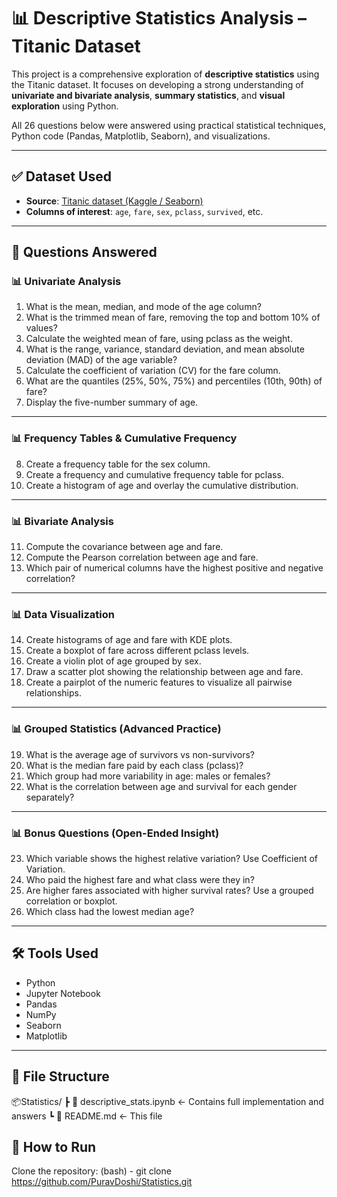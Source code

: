 # 📊 Descriptive Statistics Analysis – Titanic Dataset

This project is a comprehensive exploration of **descriptive statistics** using the Titanic dataset. It focuses on developing a strong understanding of **univariate and bivariate analysis**, **summary statistics**, and **visual exploration** using Python.

All 26 questions below were answered using practical statistical techniques, Python code (Pandas, Matplotlib, Seaborn), and visualizations.

---

## ✅ Dataset Used
- **Source**: [Titanic dataset (Kaggle / Seaborn)](https://www.kaggle.com/c/titanic/data)
- **Columns of interest**: `age`, `fare`, `sex`, `pclass`, `survived`, etc.

---

## 🧮 Questions Answered

### 📊 Univariate Analysis
1. What is the mean, median, and mode of the age column?  
2. What is the trimmed mean of fare, removing the top and bottom 10% of values?  
3. Calculate the weighted mean of fare, using pclass as the weight.  
4. What is the range, variance, standard deviation, and mean absolute deviation (MAD) of the age variable?  
5. Calculate the coefficient of variation (CV) for the fare column.  
6. What are the quantiles (25%, 50%, 75%) and percentiles (10th, 90th) of fare?  
7. Display the five-number summary of age.  

---

### 📊 Frequency Tables & Cumulative Frequency
8. Create a frequency table for the sex column.  
9. Create a frequency and cumulative frequency table for pclass.  
10. Create a histogram of age and overlay the cumulative distribution.  

---

### 📊 Bivariate Analysis
11. Compute the covariance between age and fare.  
12. Compute the Pearson correlation between age and fare.  
13. Which pair of numerical columns have the highest positive and negative correlation?  

---

### 📊 Data Visualization
14. Create histograms of age and fare with KDE plots.  
15. Create a boxplot of fare across different pclass levels.  
16. Create a violin plot of age grouped by sex.  
17. Draw a scatter plot showing the relationship between age and fare.  
18. Create a pairplot of the numeric features to visualize all pairwise relationships.  

---

### 📊 Grouped Statistics (Advanced Practice)
19. What is the average age of survivors vs non-survivors?  
20. What is the median fare paid by each class (pclass)?  
21. Which group had more variability in age: males or females?  
22. What is the correlation between age and survival for each gender separately?  

---

### 📊 Bonus Questions (Open-Ended Insight)
23. Which variable shows the highest relative variation? Use Coefficient of Variation.  
24. Who paid the highest fare and what class were they in?  
25. Are higher fares associated with higher survival rates? Use a grouped correlation or boxplot.  
26. Which class had the lowest median age?  

---

## 🛠 Tools Used
- Python
- Jupyter Notebook
- Pandas
- NumPy
- Seaborn
- Matplotlib

---

## 📁 File Structure
📦Statistics/
┣ 📜 descriptive_stats.ipynb ← Contains full implementation and answers
┗ 📜 README.md ← This file


## 🚀 How to Run
Clone the repository:
   (bash) - git clone https://github.com/PuravDoshi/Statistics.git